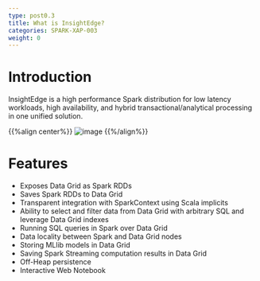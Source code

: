 ```yaml
---
type: post0.3
title: What is InsightEdge?
categories: SPARK-XAP-003
weight: 0
---
```


# Introduction

InsightEdge is a high performance Spark distribution for low latency workloads, high availability, and hybrid transactional/analytical processing in one unified solution.

{{%align center%}}
![image](/attachment_files/insightedge_arch.png)
{{%/align%}}


# Features
* Exposes Data Grid as Spark RDDs
* Saves Spark RDDs to Data Grid
* Transparent integration with SparkContext using Scala implicits
* Ability to select and filter data from Data Grid with arbitrary SQL and leverage Data Grid indexes
* Running SQL queries in Spark over Data Grid
* Data locality between Spark and Data Grid nodes
* Storing MLlib models in Data Grid
* Saving Spark Streaming computation results in Data Grid
* Off-Heap persistence
* Interactive Web Notebook

